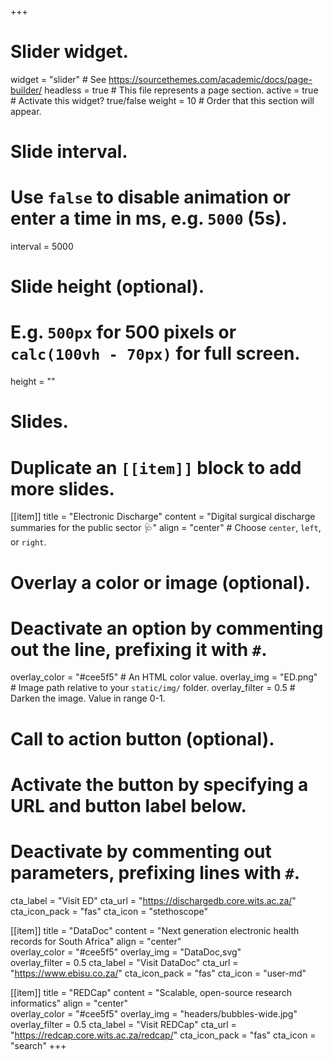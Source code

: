 +++
# Slider widget.
widget = "slider"  # See https://sourcethemes.com/academic/docs/page-builder/
headless = true  # This file represents a page section.
active = true  # Activate this widget? true/false
weight = 10  # Order that this section will appear.

# Slide interval.
# Use `false` to disable animation or enter a time in ms, e.g. `5000` (5s).
interval = 5000

# Slide height (optional).
# E.g. `500px` for 500 pixels or `calc(100vh - 70px)` for full screen.
height = ""

# Slides.
# Duplicate an `[[item]]` block to add more slides.
[[item]]
  title = "Electronic Discharge"
  content = "Digital surgical discharge summaries for the public sector :stethoscope:"
  align = "center"  # Choose `center`, `left`, or `right`.

  # Overlay a color or image (optional).
  #   Deactivate an option by commenting out the line, prefixing it with `#`.
  overlay_color = "#cee5f5"  # An HTML color value.
  overlay_img = "ED.png"  # Image path relative to your `static/img/` folder.
  overlay_filter = 0.5  # Darken the image. Value in range 0-1.

  # Call to action button (optional).
  #   Activate the button by specifying a URL and button label below.
  #   Deactivate by commenting out parameters, prefixing lines with `#`.
  cta_label = "Visit ED"
  cta_url = "https://dischargedb.core.wits.ac.za/"
  cta_icon_pack = "fas"
  cta_icon = "stethoscope"
  
[[item]]
  title = "DataDoc"
  content = "Next generation electronic health records for South Africa"
  align = "center"  
  overlay_color = "#cee5f5"
  overlay_img = "DataDoc,svg"  
  overlay_filter = 0.5
  cta_label = "Visit DataDoc"
  cta_url = "https://www.ebisu.co.za/"
  cta_icon_pack = "fas"
  cta_icon = "user-md"

[[item]]
  title = "REDCap"
  content = "Scalable, open-source research informatics"
  align = "center"  
  overlay_color = "#cee5f5"
  overlay_img = "headers/bubbles-wide.jpg"  
  overlay_filter = 0.5
  cta_label = "Visit REDCap"
  cta_url = "https://redcap.core.wits.ac.za/redcap/"
  cta_icon_pack = "fas"
  cta_icon = "search"
+++
